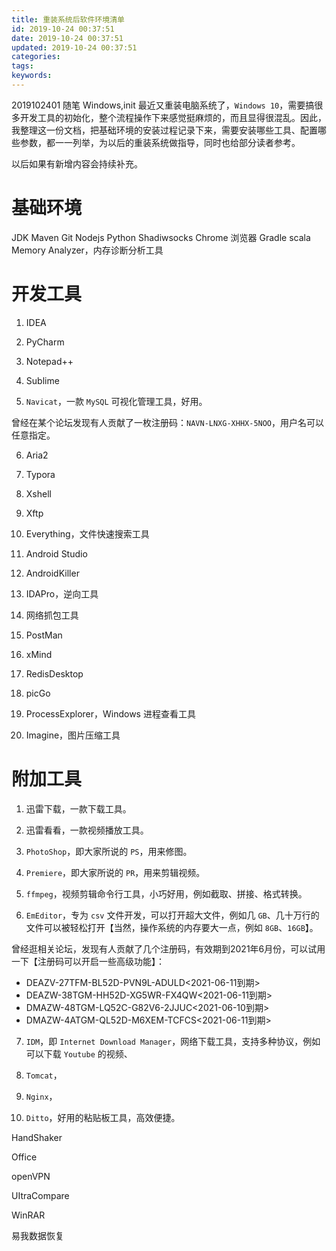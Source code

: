 ```yaml
---
title: 重装系统后软件环境清单
id: 2019-10-24 00:37:51
date: 2019-10-24 00:37:51
updated: 2019-10-24 00:37:51
categories:
tags:
keywords:
---
```



2019102401
随笔
Windows,init
最近又重装电脑系统了，`Windows 10`，需要搞很多开发工具的初始化，整个流程操作下来感觉挺麻烦的，而且显得很混乱。因此，我整理这一份文档，把基础环境的安装过程记录下来，需要安装哪些工具、配置哪些参数，都一一列举，为以后的重装系统做指导，同时也给部分读者参考。

以后如果有新增内容会持续补充。


<!-- more -->


# 基础环境


JDK
Maven
Git
Nodejs
Python
Shadiwsocks
Chrome 浏览器
Gradle
scala
Memory Analyzer，内存诊断分析工具


# 开发工具


1. IDEA

2. PyCharm

3. Notepad++

4. Sublime

5. `Navicat`，一款 `MySQL` 可视化管理工具，好用。

曾经在某个论坛发现有人贡献了一枚注册码：`NAVN-LNXG-XHHX-5NOO`，用户名可以任意指定。

6. Aria2

7. Typora

8. Xshell

9. Xftp

10. Everything，文件快速搜索工具

11. Android Studio

12. AndroidKiller

13. IDAPro，逆向工具

14. 网络抓包工具

15. PostMan

16. xMind

17. RedisDesktop

18. picGo

19. ProcessExplorer，Windows 进程查看工具

20. Imagine，图片压缩工具


# 附加工具


1. 迅雷下载，一款下载工具。

2. 迅雷看看，一款视频播放工具。

3. `PhotoShop`，即大家所说的 `PS`，用来修图。

4. `Premiere`，即大家所说的 `PR`，用来剪辑视频。

5. `ffmpeg`，视频剪辑命令行工具，小巧好用，例如截取、拼接、格式转换。

6. `EmEditor`，专为 `csv` 文件开发，可以打开超大文件，例如几 `GB`、几十万行的文件可以被轻松打开【当然，操作系统的内存要大一点，例如 `8GB`、`16GB`】。

曾经逛相关论坛，发现有人贡献了几个注册码，有效期到2021年6月份，可以试用一下【注册码可以开启一些高级功能】：

- DEAZV-27TFM-BL52D-PVN9L-ADULD<2021-06-11到期>
- DEAZW-38TGM-HH52D-XG5WR-FX4QW<2021-06-11到期>
- DMAZW-48TGM-LQ52C-G82V6-2JJUC<2021-06-10到期>
- DMAZW-4ATGM-QL52D-M6XEM-TCFCS<2021-06-11到期>

7. `IDM`，即 `Internet Download Manager`，网络下载工具，支持多种协议，例如可以下载 `Youtube` 的视频、

8. `Tomcat`，

9. `Nginx`，

10. `Ditto`，好用的粘贴板工具，高效便捷。


HandShaker


Office


openVPN


UItraCompare


WinRAR


易我数据恢复

